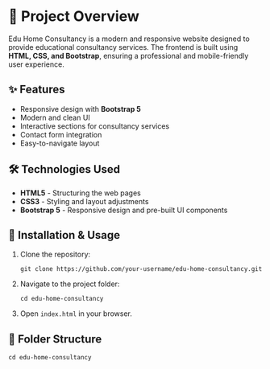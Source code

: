 <h1>📌 Project Overview</h1>
<p>Edu Home Consultancy is a modern and responsive website designed to provide educational consultancy services. The frontend is built using <strong>HTML, CSS, and Bootstrap</strong>, ensuring a professional and mobile-friendly user experience.</p>

<h2>✨ Features</h2>
<ul>
    <li>Responsive design with <strong>Bootstrap 5</strong></li>
    <li>Modern and clean UI</li>
    <li>Interactive sections for consultancy services</li>
    <li>Contact form integration</li>
    <li>Easy-to-navigate layout</li>
</ul>

<h2>🛠 Technologies Used</h2>
<ul>
    <li><strong>HTML5</strong> - Structuring the web pages</li>
    <li><strong>CSS3</strong> - Styling and layout adjustments</li>
    <li><strong>Bootstrap 5</strong> - Responsive design and pre-built UI components</li>
</ul>

<h2>🚀 Installation & Usage</h2>
<ol>
    <li>Clone the repository:</li>
    <pre><code>git clone https://github.com/your-username/edu-home-consultancy.git</code></pre>
    <li>Navigate to the project folder:</li>
    <pre><code>cd edu-home-consultancy</code></pre>
    <li>Open <code>index.html</code> in your browser.</li>
</ol>

<h2>📂 Folder Structure</h2>
   <pre><code>cd edu-home-consultancy</code></pre>
